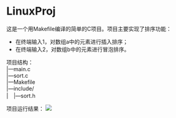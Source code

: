 # LinuxProj
 这是一个用Makefile编译的简单的C项目。项目主要实现了排序功能：
 * 在终端输入1，对数组a中的元素进行插入排序；
 * 在终端输入2，对数组b中的元素进行冒泡排序。
 
 项目结构：<br />
  |—main.c  <br />
  |—sort.c  <br />
  |—Makefile  <br />
  |—include/  <br />
  |　|—sort.h  <br />

  项目运行结果：
  ![](file:///E:/%E5%A4%A7%E4%B8%89%E4%B8%8B/Linux/%E8%AF%BE%E7%A8%8B%E4%BD%9C%E4%B8%9A6/run.jpg)